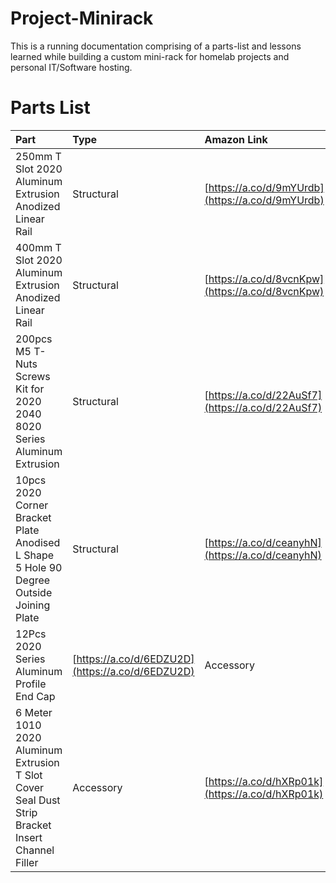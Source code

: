 # Project-Minirack
This is a running documentation comprising of a parts-list and lessons learned while building a custom mini-rack for homelab projects and personal IT/Software hosting.

# Parts List

| Part | Type | Amazon Link   | Quantity      |
| :--- | :--- | :------------ | :-------------|
| 250mm T Slot 2020 Aluminum Extrusion Anodized Linear Rail | Structural | [https://a.co/d/9mYUrdb](https://a.co/d/9mYUrdb)  | \(2x\) |
| 400mm T Slot 2020 Aluminum Extrusion Anodized Linear Rail | Structural | [https://a.co/d/8vcnKpw](https://a.co/d/8vcnKpw) | \(1x\) |
| 200pcs M5 T-Nuts Screws Kit for 2020 2040 8020 Series Aluminum Extrusion | Structural | [https://a.co/d/22AuSf7](https://a.co/d/22AuSf7) | \(1x\) |
| 10pcs 2020 Corner Bracket Plate Anodised L Shape 5 Hole 90 Degree Outside Joining Plate | Structural | [https://a.co/d/ceanyhN](https://a.co/d/ceanyhN) | \(1x\) |
| 12Pcs 2020 Series Aluminum Profile End Cap | [https://a.co/d/6EDZU2D](https://a.co/d/6EDZU2D) | Accessory | \(1x\) |
| 6 Meter 1010 2020 Aluminum Extrusion T Slot Cover Seal Dust Strip Bracket Insert Channel Filler | Accessory | [https://a.co/d/hXRp01k](https://a.co/d/hXRp01k) | \(1x\) |
